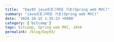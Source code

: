 ```yaml
---
title:  "Day93 java프로그래밍 기초(Spring web MVC)"
summary: "java프로그래밍 기초(Spring web MVC)"
date: '2024-10-15 1:35:23 +0900'
category: ['bitcamp']
tags: bitcamp, Spring web MVC, JAVA
permalink: /blog/Day93/
---
```

